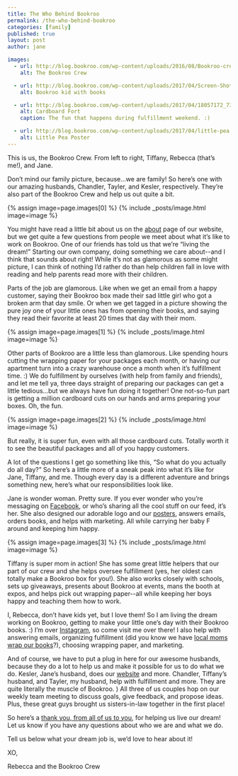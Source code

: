 ```yaml
---
title: The Who Behind Bookroo
permalink: /the-who-behind-bookroo
categories: [family]
published: true
layout: post
author: jane

images: 
  - url: http://blog.bookroo.com/wp-content/uploads/2016/08/Bookroo-crew-small-min-1.jpg
    alt: The Bookroo Crew

  - url: http://blog.bookroo.com/wp-content/uploads/2017/04/Screen-Shot-2017-04-27-at-12.33.40-PM.png
    alt: Bookroo kid with books

  - url: http://blog.bookroo.com/wp-content/uploads/2017/04/18057172_737609406400906_3686392882457448709_n.jpg
    alt: Cardboard Fort
    caption: The fun that happens during fulfillment weekend. :)

  - url: http://blog.bookroo.com/wp-content/uploads/2017/04/little-pea.jpg
    alt: Little Pea Poster
---
```


This is us, the Bookroo Crew. From left to right, Tiffany, Rebecca (that’s me!), and Jane.

Don’t mind our family picture, because...we are family! So here’s one with our amazing husbands, Chandler, Tayler, and Kesler, respectively. They’re also part of the Bookroo Crew and help us out quite a bit. 

{% assign image=page.images[0] %}
{% include _posts/image.html image=image %}

You might have read a little bit about us on the [about](https://bookroo.com/about) page of our website, but we get quite a few questions from people we meet about what it’s like to work on Bookroo. One of our friends has told us that we’re “living the dream!” Starting our own company, doing something we care about--and I think that sounds about right! While it’s not as glamorous as some might picture, I can think of nothing I’d rather do than help children fall in love with reading and help parents read more with their children. 

Parts of the job are glamorous. Like when we get an email from a happy customer, saying their Bookroo box made their sad little girl who got a broken arm that day smile. Or when we get tagged in a picture showing the pure joy one of your little ones has from opening their books, and saying they read their favorite at least 20 times that day with their mom. 

{% assign image=page.images[1] %}
{% include _posts/image.html image=image %}

Other parts of Bookroo are a little less than glamorous. Like spending hours cutting the wrapping paper for your packages each month, or having our apartment turn into a crazy warehouse once a month when it’s fulfillment time. :) We do fulfillment by ourselves (with help from family and friends), and let me tell ya, three days straight of preparing our packages can get a little tedious...but we always have fun doing it together! One not-so-fun part is getting a million cardboard cuts on our hands and arms preparing your boxes. Oh, the fun.

{% assign image=page.images[2] %}
{% include _posts/image.html image=image %}

But really, it is super fun, even with all those cardboard cuts. Totally worth it to see the beautiful packages and all of you happy customers. 

A lot of the questions I get go something like this, “So what do you actually do all day?” So here’s a little more of a sneak peak into what it’s like for Jane, Tiffany, and me. Though every day is a different adventure and brings something new, here’s what our responsibilities look like. 

Jane is wonder woman. Pretty sure. If you ever wonder who you’re messaging on [Facebook](https://www.facebook.com/bookroo.love/), or who’s sharing all the cool stuff on our feed, it’s her. She also designed our adorable logo and our [posters](https://bookroo.com/posters), answers emails, orders books, and helps with marketing. All while carrying her baby F around and keeping him happy. 

{% assign image=page.images[3] %}
{% include _posts/image.html image=image %}

Tiffany is super mom in action! She has some great little helpers that our part of our crew and she helps oversee fulfillment (yes, her oldest can totally make a Bookroo box for you!). She also works closely with schools, sets up giveaways, presents about Bookroo at events, mans the booth at expos, and helps pick out wrapping paper--all while keeping her boys happy and teaching them how to work.

I, Rebecca, don’t have kids yet, but I love them! So I am living the dream working on Bookroo, getting to make your little one’s day with their Bookroo books. :) I’m over [Instagram](https://www.instagram.com/bookroo_love/), so come visit me over there! I also help with answering emails, organizing fulfillment (did you know we have [local moms wrap our books](http://blog.bookroo.com/behind-the-scenes-at-bookroo/)?), choosing wrapping paper, and marketing. 

And of course, we have to put a plug in here for our awesome husbands, because they do a lot to help us and make it possible for us to do what we do. Kesler, Jane’s husband, does our [website](http://www.bookroo.com) and more. Chandler, Tiffany’s husband, and Tayler, my husband, help with fulfillment and more. They are quite literally the muscle of Bookroo.  ) All three of us couples hop on our weekly team meeting to discuss goals, give feedback, and propose ideas. Plus, these great guys brought us sisters-in-law together in the first place! 

So here’s a [thank you, from all of us to you](http://blog.bookroo.com/were-grateful-for-you/), for helping us live our dream! Let us know if you have any questions about who we are and what we do.

Tell us below what your dream job is, we’d love to hear about it! 

XO, 

Rebecca and the Bookroo Crew